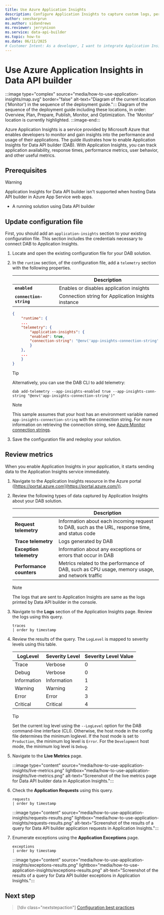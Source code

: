 ```yaml
---
title: Use Azure Application Insights
description: Configure Application Insights to capture custom logs, performance data, and availability metrics about Data API builder for analysis and troubleshooting.
author: seesharprun
ms.author: sidandrews
ms.reviewer: jerrynixon
ms.service: data-api-builder
ms.topic: how-to
ms.date: 06/11/2025
# Customer Intent: As a developer, I want to integrate Application Insights with Data API builder, so that I can capture performance metrics.
---
```


# Use Azure Application Insights in Data API builder

:::image type="complex" source="media/how-to-use-application-insights/map.svg" border="false" alt-text="Diagram of the current location ('Monitor') in the sequence of the deployment guide.":::
Diagram of the sequence of the deployment guide including these locations, in order: Overview, Plan, Prepare, Publish, Monitor, and Optimization. The 'Monitor' location is currently highlighted.
:::image-end:::

Azure Application Insights is a service provided by Microsoft Azure that enables developers to monitor and gain insights into the performance and usage of their applications. The guide illustrates how to enable Application Insights for Data API builder (DAB). With Application Insights, you can track application availability, response times, performance metrics, user behavior, and other useful metrics.

## Prerequisites

> [!WARNING]
> Application Insights for Data API builder isn't supported when hosting Data API builder in Azure App Service web apps.

- A running solution using Data API builder

## Update configuration file

First, you should add an `application-insights` section to your existing configuration file. This section includes the credentials necessary to connect DAB to Application Insights.

1. Locate and open the existing configuration file for your DAB solution.

1. In the `runtime` section, of the configuration file, add a `telemetry` section with the following properties.

    |                         | Description                                         |
    | ----------------------- | --------------------------------------------------- |
    | **`enabled`**           | Enables or disables application insights            |
    | **`connection-string`** | Connection string for Application Insights instance |

    ```json
    {
        "runtime": {
        ...
        "telemetry": {
            "application-insights": {
            "enabled": true,
            "connection-string": "@env('app-insights-connection-string')"
            }
        },
        ...
        }
    }
    ```

    > [!TIP]
    > Alternatively, you can use the DAB CLI to add telemetry:
    >
    > ```dotnetcli
    > dab add-telemetry --app-insights-enabled true --app-insights-conn-string "@env('app-insights-connection-string')"
    > ```

    > [!NOTE]
    > This sample assumes that your host has an environment variable named `app-insights-connection-string` with the connection string. For more information on retrieving the connection string, see [Azure Monitor connection strings](/azure/azure-monitor/app/sdk-connection-string).

1. Save the configuration file and redeploy your solution.

## Review metrics

When you enable Application Insights in your application, it starts sending data to the Application Insights service immediately.

1. Navigate to the Application Insights resource in the Azure portal ([https://portal.azure.com](https://portal.azure.com/)).

1. Review the following types of data captured by Application Insights about your DAB solution.

    |                          | Description                                                                                     |
    | ------------------------ | ----------------------------------------------------------------------------------------------- |
    | **Request telemetry**    | Information about each incoming request to DAB, such as the URL, response time, and status code |
    | **Trace telemetry**      | Logs generated by DAB                                                                           |
    | **Exception telemetry**  | Information about any exceptions or errors that occur in DAB                                    |
    | **Performance counters** | Metrics related to the performance of DAB, such as CPU usage, memory usage, and network traffic |

    > [!NOTE]
    > The logs that are sent to Application Insights are same as the logs printed by Data API builder in the console.

1. Navigate to the **Logs** section of the Application Insights page. Review the logs using this query.

    ```kusto
    traces
    | order by timestamp
    ```
1. Review the results of the query. The `LogLevel` is mapped to severity levels using this table.

    | LogLevel    | Severity Level | Severity Level Value |
    | ----------- | -------------- | -------------------- |
    | Trace       | Verbose        | 0                    |
    | Debug       | Verbose        | 0                    |
    | Information | Information    | 1                    |
    | Warning     | Warning        | 2                    |
    | Error       | Error          | 3                    |
    | Critical    | Critical       | 4                    |
    
    > [!TIP]
    > Set the current log level using the `--LogLevel` option for the DAB command-line interface (CLI). Otherwise, the host mode in the config file determines the minimum loglevel. If the host mode is set to `Production`, the minimum log level is `Error`. For the `Development` host mode, the minimum log level is `Debug`.

1. Navigate to the **Live Metrics** page.

    :::image type="content" source="media/how-to-use-application-insights/live-metrics.png" lightbox="media/how-to-use-application-insights/live-metrics.png" alt-text="Screenshot of the live metrics page for Data API builder data in Application Insights.":::

1. Check the **Application Requests** using this query.

    ```kusto
    requests
    | order by timestamp
    ```
    
    :::image type="content" source="media/how-to-use-application-insights/requests-results.png" lightbox="media/how-to-use-application-insights/requests-results.png"  alt-text="Screenshot of the results of a query for Data API builder application requests in Application Insights.":::

1. Enumerate exceptions using the **Application Exceptions** page.

    ```kusto
    exceptions
    | order by timestamp
    ```
    
    :::image type="content" source="media/how-to-use-application-insights/exceptions-results.png" lightbox="media/how-to-use-application-insights/exceptions-results.png" alt-text="Screenshot of the results of a query for Data API builder exceptions in Application Insights.":::

## Next step

> [!div class="nextstepaction"]
> [Configuration best practices](best-practices-configuration.md)
